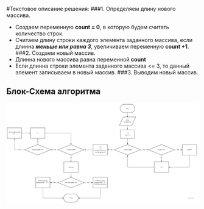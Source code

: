 #Текстовое описание решения:
###1.	Определяем длину нового массива.
+ Создаем переменную **count = 0**, в которую будем считать количество строк.
+ Считаем длину строки каждого элемента заданного массива, если длинна __*меньше или равна 3*__, увеличиваем переменную **count +1**.
###2.	Создаем новый массив.
+ Длинна нового массива равна переменной **count**
+ Если длинна строки элемента заданного массива <= 3, то данный элемент записываем в новый массив.
###3.	Выводим новый массив.

## Блок-Схема алгоритма
![блок-схема](Diagram.jpg)

